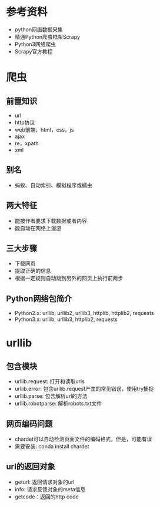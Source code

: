 # 参考资料
- python网络数据采集
- 精通Python爬虫框架Scrapy
- Python3网络爬虫
- Scrapy官方教程

# 爬虫
## 前置知识
- url
- http协议
- web前端，html，css，js
- ajax
- re，xpath
- xml
## 别名
- 蚂蚁、自动索引、模拟程序或蠕虫
## 两大特征
- 能按作者要求下载数据或者内容
- 能自动在网络上漫游
## 三大步骤
- 下载网页
- 提取正确的信息
- 根据一定规则自动跳到另外的网页上执行前两步
## Python网络包简介
- Python2.x: urllib, urllib2, urllib3, httplib, httplib2, requests
- Python3.x: urllib, urllib3, httplib2, requests

# urllib
## 包含模块
- urllib.request: 打开和读取urls
- urllib.error: 包含urllib.request产生的常见错误，使用try捕捉
- urllib.parse: 包含解析url的方法
- urllib.robotparse: 解析robots.txt文件
## 网页编码问题
- chardet可以自动检测页面文件的编码格式，但是，可能有误
- 需要安装: conda install chardet
## url的返回对象
- geturl: 返回请求对象的url
- info: 请求反馈对象的meta信息
- getcode：返回的http code
